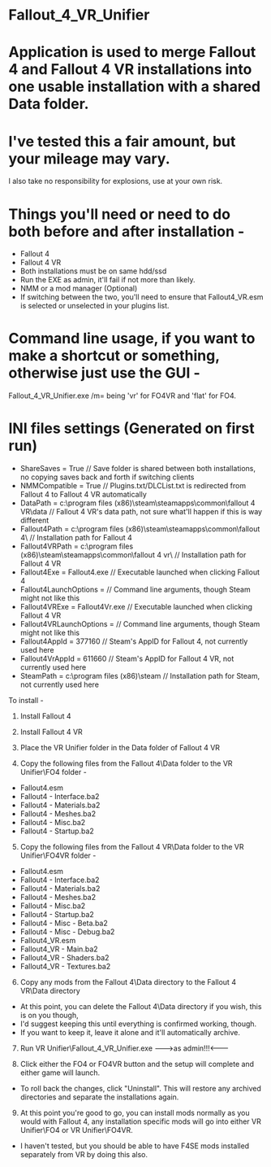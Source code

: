 # Fallout_4_VR_Unifier

# Application is used to merge Fallout 4 and Fallout 4 VR installations into one usable installation with a shared Data folder.

# I've tested this a fair amount, but your mileage may vary.  
I also take no responsibility for explosions, use at your own risk.

# Things you'll need or need to do both before and after installation -
* Fallout 4
* Fallout 4 VR
* Both installations must be on same hdd/ssd
* Run the EXE as admin, it'll fail if not more than likely.
* NMM or a mod manager (Optional)
* If switching between the two, you'll need to ensure that Fallout4_VR.esm is selected or unselected in your plugins list.

# Command line usage, if you want to make a shortcut or something, otherwise just use the GUI - 
Fallout_4_VR_Unifier.exe /m=<mode>
<mode> being 'vr' for FO4VR and 'flat' for FO4.

# INI files settings (Generated on first run)
* ShareSaves = True // Save folder is shared between both installations, no copying saves back and forth if switching clients<br />
* NMMCompatible = True // Plugins.txt/DLCList.txt is redirected from Fallout 4 to Fallout 4 VR automatically<br />
* DataPath = c:\program files (x86)\steam\steamapps\common\fallout 4 VR\data // Fallout 4 VR's data path, not sure what'll happen if this is way different<br />
* Fallout4Path = c:\program files (x86)\steam\steamapps\common\fallout 4\ // Installation path for Fallout 4<br />
* Fallout4VRPath = c:\program files (x86)\steam\steamapps\common\fallout 4 vr\ // Installation path for Fallout 4 VR<br />
* Fallout4Exe = Fallout4.exe // Executable launched when clicking Fallout 4<br />
* Fallout4LaunchOptions = // Command line arguments, though Steam might not like this<br />
* Fallout4VRExe = Fallout4Vr.exe // Executable launched when clicking Fallout 4 VR<br />
* Fallout4VRLaunchOptions = // Command line arguments, though Steam might not like this<br />
* Fallout4AppId = 377160 // Steam's AppID for Fallout 4, not currently used here<br />
* Fallout4VrAppId = 611660 // Steam's AppID for Fallout 4 VR, not currently used here<br />
* SteamPath = c:\program files (x86)\steam // Installation path for Steam, not currently used here<br />

To install -
1) Install Fallout 4

2) Install Fallout 4 VR

3) Place the VR Unifier folder in the Data folder of Fallout 4 VR

4) Copy the following files from the Fallout 4\Data folder to the VR Unifier\FO4 folder -
* Fallout4.esm
* Fallout4 - Interface.ba2
* Fallout4 - Materials.ba2
* Fallout4 - Meshes.ba2
* Fallout4 - Misc.ba2
* Fallout4 - Startup.ba2

5) Copy the following files from the Fallout 4 VR\Data folder to the VR Unifier\FO4VR folder -
* Fallout4.esm
* Fallout4 - Interface.ba2
* Fallout4 - Materials.ba2
* Fallout4 - Meshes.ba2
* Fallout4 - Misc.ba2
* Fallout4 - Startup.ba2
* Fallout4 - Misc - Beta.ba2
* Fallout4 - Misc - Debug.ba2
* Fallout4_VR.esm
* Fallout4_VR - Main.ba2
* Fallout4_VR - Shaders.ba2
* Fallout4_VR - Textures.ba2

6) Copy any mods from the Fallout 4\Data directory to the Fallout 4 VR\Data directory 
* At this point, you can delete the Fallout 4\Data directory if you wish, this is on you though,
* I'd suggest keeping this until everything is confirmed working, though. 
* If you want to keep it, leave it alone and it'll automatically archive.

7) Run VR Unifier\Fallout_4_VR_Unifier.exe --->as admin!!!<---

8) Click either the FO4 or FO4VR button and the setup will complete and either game will launch.
* To roll back the changes, click "Uninstall". This will restore any archived directories and separate the installations again.

9) At this point you're good to go, you can install mods normally as you would with Fallout 4, any installation specific mods will go into either VR Unifier\FO4 or VR Unifier\FO4VR.
* I haven't tested, but you should be able to have F4SE mods installed separately from VR by doing this also.
